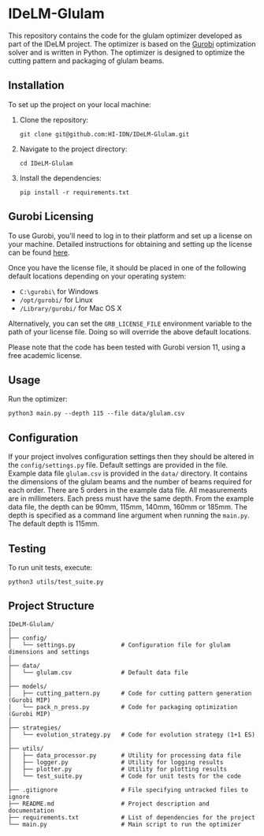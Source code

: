 # IDeLM-Glulam

This repository contains the code for the glulam optimizer developed as part of the IDeLM project.
The optimizer is based on the [Gurobi](https://www.gurobi.com/) optimization solver and is written in Python.
The optimizer is designed to optimize the cutting pattern and packaging of glulam beams.

## Installation

To set up the project on your local machine:

1. Clone the repository:
    ```
    git clone git@github.com:HI-IDN/IDeLM-Glulam.git
    ```
2. Navigate to the project directory:
    ```
    cd IDeLM-Glulam
    ```
3. Install the dependencies:
    ```
    pip install -r requirements.txt
    ```

## Gurobi Licensing

To use Gurobi, you'll need to log in to their platform and set up a license on your machine. Detailed instructions for
obtaining and setting up the license can be
found [here](https://support.gurobi.com/hc/en-us/articles/12872879801105#section:RetrieveLicense).

Once you have the license file, it should be placed in one of the following default locations depending on your
operating system:

* `C:\gurobi\` for Windows
* `/opt/gurobi/` for Linux
* `/Library/gurobi/` for Mac OS X

Alternatively, you can set the `GRB_LICENSE_FILE` environment variable to the path of your license file. Doing so will
override the above default locations.

Please note that the code has been tested with Gurobi version 11, using a free academic license.

## Usage

Run the optimizer:

```
python3 main.py --depth 115 --file data/glulam.csv  
```

## Configuration

If your project involves configuration settings then they should be altered in the `config/settings.py` file.
Default settings are provided in the file.
Example data file `glulam.csv` is provided in the `data/` directory. It contains the dimensions of the glulam beams and
the number of beams required for each order. There are 5 orders in the example data file. All measurements are in
millimeters. Each press must have the same depth. From the example data file, the depth can be 90mm, 115mm, 140mm, 160mm
or 185mm. The depth is specified as a command line argument when running the `main.py`. The default depth is 115mm.

## Testing
To run unit tests, execute:
```
python3 utils/test_suite.py
```

## Project Structure

```
IDeLM-Glulam/
│
├── config/
│   └── settings.py             # Configuration file for glulam dimensions and settings
│
├── data/
│   └── glulam.csv              # Default data file
│
├── models/
│   ├── cutting_pattern.py      # Code for cutting pattern generation (Gurobi MIP)
│   └── pack_n_press.py         # Code for packaging optimization (Gurobi MIP)
│
├── strategies/
│   └── evolution_strategy.py   # Code for evolution strategy (1+1 ES)
│
├── utils/
│   ├── data_processor.py       # Utility for processing data file
│   ├── logger.py               # Utility for logging results
│   ├── plotter.py              # Utility for plotting results
│   └── test_suite.py           # Code for unit tests for the code
│
├── .gitignore                  # File specifying untracked files to ignore
├── README.md                   # Project description and documentation
├── requirements.txt            # List of dependencies for the project
└── main.py                     # Main script to run the optimizer
```